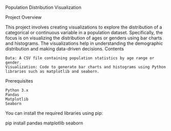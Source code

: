 Population Distribution Visualization

Project Overview

This project involves creating visualizations to explore the distribution of a categorical or continuous variable in a population dataset. Specifically, the focus is on visualizing the distribution of ages or genders using bar charts and histograms. The visualizations help in understanding the demographic distribution and making data-driven decisions.
Contents

    Data: A CSV file containing population statistics by age range or gender.
    Visualization: Code to generate bar charts and histograms using Python libraries such as matplotlib and seaborn.

Prerequisites

    Python 3.x
    Pandas
    Matplotlib
    Seaborn

You can install the required libraries using pip:
      
pip install pandas matplotlib seaborn
